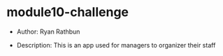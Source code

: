 # module10-challenge

* Author: Ryan Rathbun

* Description: This is an app used for managers to organizer their staff
